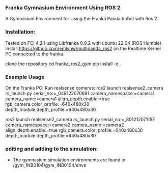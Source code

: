 ### Franka Gymnasium Environment Using ROS 2

A Gymnasium Environment for Using the Franka Panda Robot with Ros 2

### Installation:

Tested on FCI 4.2.1 using Libfranka 0.9.2 with ubuntu 22.04 (ROS Humble)
Install https://github.com/emlynw/multipanda_ros2 on the Realtime Kernel PC connected to the franka. 

clone the repository
cd franka_ros2_gym
pip install -e .

### Example Usage
On the Franka PC: 
Run realsense cameras: 
ros2 launch realsense2_camera rs_launch.py serial_no:=_048122070681 camera_namespace:=camera1 camera_name:=camera1 align_depth.enable:=true rgb_camera.color_profile:=640x480x30 depth_module.depth_profile:=640x480x30

ros2 launch realsense2_camera rs_launch.py serial_no:=_801212071197 camera_namespace:=camera2 camera_name:=camera2 align_depth.enable:=true rgb_camera.color_profile:=640x480x30 depth_module.depth_profile:=640x480x30


### editing and adding to the simulation:
- The gymnasium simulation environments are found in /gym_INB0104/gym_INB0104/envs


